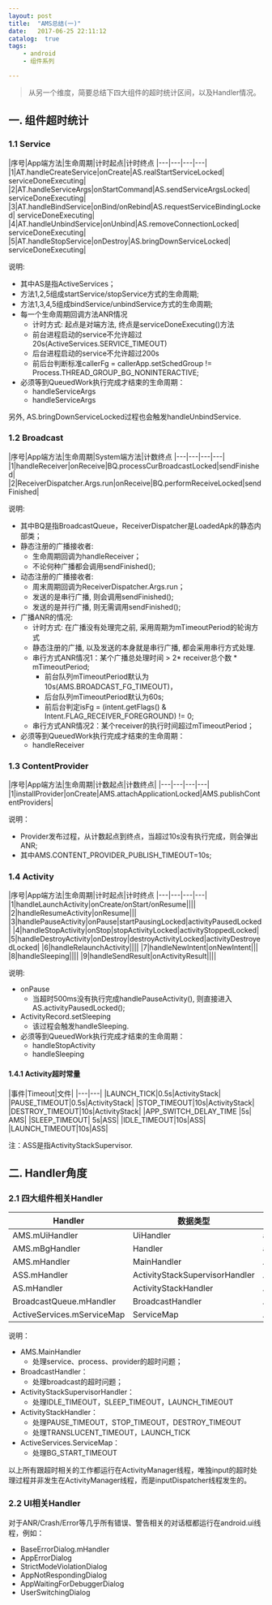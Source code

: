 ```yaml
---
layout: post
title:  "AMS总结(一)"
date:   2017-06-25 22:11:12
catalog:  true
tags:
    - android
    - 组件系列

---
```


> 从另一个维度，简要总结下四大组件的超时统计区间，以及Handler情况。

## 一. 组件超时统计

### 1.1 Service

|序号|App端方法|生命周期|计时起点|计时终点
|---|---|---|---|
|1|AT.handleCreateService|onCreate|AS.realStartServiceLocked| serviceDoneExecuting|
|2|AT.handleServiceArgs|onStartCommand|AS.sendServiceArgsLocked| serviceDoneExecuting|
|3|AT.handleBindService|onBind/onRebind|AS.requestServiceBindingLocked| serviceDoneExecuting|
|4|AT.handleUnbindService|onUnbind|AS.removeConnectionLocked| serviceDoneExecuting|
|5|AT.handleStopService|onDestroy|AS.bringDownServiceLocked| serviceDoneExecuting|

说明:

- 其中AS是指ActiveServices；
- 方法1,2,5组成startService/stopService方式的生命周期;
- 方法1,3,4,5组成bindService/unbindService方式的生命周期;
- 每一个生命周期回调方法ANR情况
    - 计时方式: 起点是对端方法, 终点是serviceDoneExecuting()方法
    - 前台进程启动的service不允许超过20s(ActiveServices.SERVICE_TIMEOUT)
    - 后台进程启动的service不允许超过200s
    - 前后台判断标准callerFg = callerApp.setSchedGroup != Process.THREAD_GROUP_BG_NONINTERACTIVE;
- 必须等到QueuedWork执行完成才结束的生命周期：
  - handleServiceArgs
  - handleServiceArgs

另外, AS.bringDownServiceLocked过程也会触发handleUnbindService.

### 1.2 Broadcast

|序号|App端方法|生命周期|System端方法|计数终点
|---|---|---|---|
|1|handleReceiver|onReceive|BQ.processCurBroadcastLocked|sendFinished|
|2|ReceiverDispatcher.Args.run|onReceive|BQ.performReceiveLocked|sendFinished|


说明:

- 其中BQ是指BroadcastQueue，ReceiverDispatcher是LoadedApk的静态内部类；
- 静态注册的广播接收者:
    - 生命周期回调为handleReceiver；
    - 不论何种广播都会调用sendFinished();
- 动态注册的广播接收者:
    - 周末周期回调为ReceiverDispatcher.Args.run；
    - 发送的是串行广播, 则会调用sendFinished();
    - 发送的是并行广播, 则无需调用sendFinished();
- 广播ANR的情况:
    - 计时方式: 在广播没有处理完之前, 采用周期为mTimeoutPeriod的轮询方式
    - 静态注册的广播, 以及发送的本身就是串行广播, 都会采用串行方式处理.
    - 串行方式ANR情况1：某个广播总处理时间 > 2* receiver总个数 * mTimeoutPeriod;
        - 前台队列mTimeoutPeriod默认为10s(AMS.BROADCAST_FG_TIMEOUT)，
        - 后台队列mTimeoutPeriod默认为60s;
        - 前后台判定isFg = (intent.getFlags() & Intent.FLAG_RECEIVER_FOREGROUND) != 0;
    - 串行方式ANR情况2：某个receiver的执行时间超过mTimeoutPeriod；
- 必须等到QueuedWork执行完成才结束的生命周期：
  - handleReceiver

### 1.3 ContentProvider

|序号|App端方法|生命周期|计数起点|计数终点|
|---|---|---|---|
|1|installProvider|onCreate|AMS.attachApplicationLocked|AMS.publishContentProviders|

说明：

- Provider发布过程，从计数起点到终点，当超过10s没有执行完成，则会弹出ANR;
- 其中AMS.CONTENT_PROVIDER_PUBLISH_TIMEOUT=10s;

### 1.4 Activity

|序号|App端方法|生命周期|计时起点|计时终点
|---|---|---|---|
|1|handleLaunchActivity|onCreate/onStart/onResume||||
|2|handleResumeActivity|onResume|||
|3|handlePauseActivity|onPause|startPausingLocked|activityPausedLocked|
|4|handleStopActivity|onStop|stopActivityLocked|activityStoppedLocked|
|5|handleDestroyActivity|onDestroy|destroyActivityLocked|activityDestroyedLocked|
|6|handleRelaunchActivity||||
|7|handleNewIntent|onNewIntent|||
|8|handleSleeping||||
|9|handleSendResult|onActivityResult||||

说明:

- onPause
    - 当超时500ms没有执行完成handlePauseActivity(), 则直接进入AS.activityPausedLocked();
- ActivityRecord.setSleeping
    - 该过程会触发handleSleeping.
- 必须等到QueuedWork执行完成才结束的生命周期：
  - handleStopActivity
  - handleSleeping

#### 1.4.1 Activity超时常量

|事件|Timeout|文件|
|---|---|
|LAUNCH_TICK|0.5s|ActivityStack|
|PAUSE_TIMEOUT|0.5s|ActivityStack|
|STOP_TIMEOUT|10s|ActivityStack|
|DESTROY_TIMEOUT|10s|ActivityStack|
|APP_SWITCH_DELAY_TIME  |5s| AMS|
|SLEEP_TIMEOUT| 5s|ASS|
|IDLE_TIMEOUT|10s|ASS|
|LAUNCH_TIMEOUT|10s|ASS|

注：ASS是指ActivityStackSupervisor.


## 二. Handler角度

### 2.1 四大组件相关Handler

|Handler|数据类型|运行线程|
|---|---|---|
|AMS.mUiHandler|UiHandler|android.ui|
|AMS.mBgHandler|Handler|android.bg|
|AMS.mHandler|MainHandler|ActivityManager|
|ASS.mHandler|ActivityStackSupervisorHandler|ActivityManager|
|AS.mHandler|ActivityStackHandler|ActivityManager|
|BroadcastQueue.mHandler|BroadcastHandler|ActivityManager|
|ActiveServices.mServiceMap|ServiceMap|ActivityManager|

说明：

- AMS.MainHandler
  - 处理service、process、provider的超时问题；
- BroadcastHandler：
  - 处理broadcast的超时问题；
- ActivityStackSupervisorHandler：
  - 处理IDLE_TIMEOUT，SLEEP_TIMEOUT，LAUNCH_TIMEOUT
- ActivityStackHandler：
  - 处理PAUSE_TIMEOUT，STOP_TIMEOUT，DESTROY_TIMEOUT
  - 处理TRANSLUCENT_TIMEOUT，LAUNCH_TICK
- ActiveServices.ServiceMap：
  - 处理BG_START_TIMEOUT
  
以上所有跟超时相关的工作都运行在ActivityManager线程，唯独input的超时处理过程并非发生在ActivityManager线程，而是inputDispatcher线程发生的。

### 2.2 UI相关Handler

对于ANR/Crash/Error等几乎所有错误、警告相关的对话框都运行在android.ui线程，例如：

- BaseErrorDialog.mHandler
- AppErrorDialog
- StrictModeViolationDialog 
- AppNotRespondingDialog
- AppWaitingForDebuggerDialog
- UserSwitchingDialog

